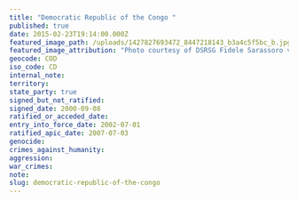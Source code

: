 ```yaml
---
title: "Democratic Republic of the Congo "
published: true
date: 2015-02-23T19:14:00.000Z
featured_image_path: /uploads/1427827693472_8447218143_b3a4c5f5bc_b.jpg
featured_image_attribution: "Photo courtesy of DSRSG Fidele Sarassoro visit in Eastern Congo"
geocode: COD
iso_code: CD
internal_note:
territory:
state_party: true
signed_but_not_ratified:
signed_date: 2000-09-08
ratified_or_acceded_date:
entry_into_force_date: 2002-07-01
ratified_apic_date: 2007-07-03
genocide:
crimes_against_humanity:
aggression:
war_crimes:
note:
slug: democratic-republic-of-the-congo
---
```

